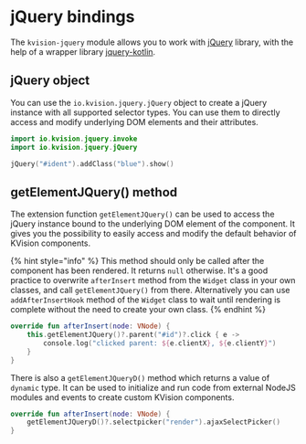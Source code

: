 # jQuery bindings

The `kvision-jquery` module allows you to work with [jQuery](https://jquery.com/) library, with the help of a wrapper library [jquery-kotlin](https://github.com/rjaros/jquery-kotlin).

## jQuery object

You can use the `io.kvision.jquery.jQuery` object to create a jQuery instance with all supported selector types. You can use them to directly access and modify underlying DOM elements and their attributes.

```kotlin
import io.kvision.jquery.invoke
import io.kvision.jquery.jQuery

jQuery("#ident").addClass("blue").show()
```

## getElementJQuery\(\) method

The extension function `getElementJQuery()` can be used to access the jQuery instance bound to the underlying DOM element of the component. It gives you the possibility to easily access and modify the default behavior of KVision components.

{% hint style="info" %}
This method should only be called after the component has been rendered. It returns `null` otherwise. It's a good practice to overwrite `afterInsert` method from the `Widget` class in your own classes, and call `getElementJQuery()` from there. Alternatively you can use `addAfterInsertHook` method of the `Widget` class to wait until rendering is complete without the need to create your own class.
{% endhint %}

```kotlin
override fun afterInsert(node: VNode) {
    this.getElementJQuery()?.parent("#id")?.click { e ->
        console.log("clicked parent: ${e.clientX}, ${e.clientY}")
    }
}
```

There is also a `getElementJQueryD()` method which returns a value of `dynamic` type. It can be used to initialize and run code from external NodeJS modules and events to create custom KVision components.

```kotlin
override fun afterInsert(node: VNode) {
    getElementJQueryD()?.selectpicker("render").ajaxSelectPicker()
}
```

